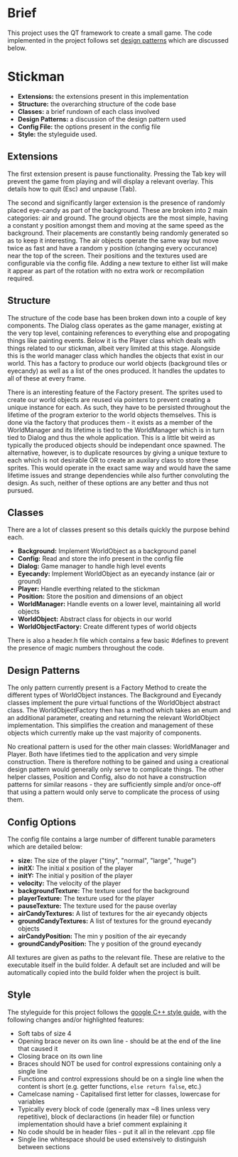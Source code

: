 # Brief #  
This project uses the QT framework to create a small game. The code implemented in the project follows set [design patterns](https://www.google.com/search?q=design+patterns+java&oq=design+patterns&aqs=chrome.1.69i57j0l2j46j0l4.5551j0j7&sourceid=chrome&ie=UTF-8) which are discussed below.

# Stickman
* **Extensions:** the extensions present in this implementation
* **Structure:** the overarching structure of the code base
* **Classes:** a brief rundown of each class involved
* **Design Patterns:** a discussion of the design pattern used
* **Config File:** the options present in the config file
* **Style:** the styleguide used.

## Extensions
The first extension present is pause functionality. Pressing the Tab
key will prevent the game from playing and will display a relevant overlay.
This details how to quit (Esc) and unpause (Tab).

The second and significantly larger extension is the presence of
randomly placed eye-candy as part of the background. These are broken into
2 main categories: air and ground. The ground objects are the most simple,
having a constant y position amongst them and moving at the same speed
as the background. Their placements are constantly being randomly generated
so as to keep it interesting. The air objects operate the same way but
move twice as fast and have a random y position (changing every occurance)
near the top of the screen. Their positions and the textures used are
configurable via the config file. Adding a new texture to either list
will make it appear as part of the rotation with no extra work or
recompilation required.

## Structure
The structure of the code base has been broken down into a couple of key
components. The Dialog class operates as the game manager, existing at the
very top level, containing references to everything else and propogating
things like painting events. Below it is the Player class which
deals with things related to our stickman, albeit very limited
at this stage. Alongside this is the world manager class which handles
the objects that exist in our world. This has a factory to produce our
world objects (background tiles or eyecandy) as well as a list of the ones
produced. It handles the updates to all of these at every frame.

There is an interesting feature of the Factory present. The sprites used to create
our world objects are reused via pointers to prevent creating a unique instance for
each. As such, they have to be persisted throughout the lifetime of the program
exterior to the world objects themselves. This is done via the factory that produces
them - it exists as a member of the WorldManager and its lifetime is tied to the
WorldManager which is in turn tied to Dialog and thus the whole application.
This is a little bit weird as typically the produced objects should be independant
once spawned. The alternative, however, is to duplicate resources by giving a unique
texture to each which is not desirable OR to create an auxilary class to store these
sprites. This would operate in the exact same way and would have the same lifetime
issues and strange dependencies while also further convoluting the design. As such,
neither of these options are any better and thus not pursued.

## Classes
There are a lot of classes present so this details quickly the purpose behind each.

* **Background:** Implement WorldObject as a background panel
* **Config:** Read and store the info present in the config file
* **Dialog:** Game manager to handle high level events
* **Eyecandy:** Implement WorldObject as an eyecandy instance (air or ground)
* **Player:** Handle everthing related to the stickman
* **Position:** Store the position and dimensions of an object
* **WorldManager:** Handle events on a lower level, maintaining all world objects
* **WorldObject:** Abstract class for objects in our world
* **WorldObjectFactory:** Create different types of world objects

There is also a header.h file which contains a few basic #defines to prevent
the presence of magic numbers throughout the code.

## Design Patterns
The only pattern currently present is a Factory Method to create the
different types of WorldObject instances. The Background and Eyecandy classes
implement the pure virtual functions of the WorldObject abstract class.
The WorldObjectFactory then has a method which takes an enum and an additional
parameter, creating and returning the relevant WorldObject implementation.
This simplifies the creation and management of these objects which currently
make up the vast majority of components.

No creational pattern is used for the other main classes: WorldManager and Player.
Both have lifetimes tied to the application and very simple construction.
There is therefore nothing to be gained and using a creational design pattern
would generally only serve to complicate things. The other helper classes,
Position and Config, also do not have a construction patterns for similar reasons -
they are sufficiently simple and/or once-off that using a pattern would only
serve to complicate the process of using them.

## Config Options
The config file contains a large number of different tunable parameters which
are detailed below:


* **size:** The size of the player ("tiny", "normal", "large", "huge")
* **initX:** The initial x position of the player
* **initY:**  The initial y position of the player
* **velocity:**  The velocity of the player
* **backgroundTexture:** The texture used for the background
* **playerTexture:** The texture used for the player
* **pauseTexture:** The texture used for the pause overlay
* **airCandyTextures:** A list of textures for the air eyecandy objects
* **groundCandyTextures:** A list of textures for the ground eyecandy objects
* **airCandyPosition:** The min y position of the air eyecandy
* **groundCandyPosition:** The y position of the ground eyecandy

All textures are given as paths to the relevant file. These are relative to the
executable itself in the build folder. A default set are included and will
be automatically copied into the build folder when the project is built.

## Style
The styleguide for this project follows the
[google C++ style guide](https://google.github.io/styleguide/cppguide.html),
with the following changes and/or highlighted features:

* Soft tabs of size 4
* Opening brace never on its own line - should be at the end of the line that caused it
* Closing brace on its own line
* Braces should NOT be used for control expressions containing only a single line
* Functions and control expressions should be on a single line when the
  content is short (e.g. getter functions, `else return false`, etc.)
* Camelcase naming - Capitalised first letter for classes, lowercase for variables
* Typically every block of code (generally max ~8 lines unless very repetitive), block of
  declaractions (in header file) or function implementation should have a brief comment explaining it
* No code should be in header files - put it all in the relevant .cpp file
* Single line whitespace should be used extensively to distinguish between sections
